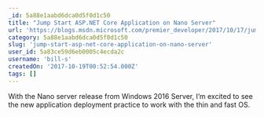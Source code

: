 ```yaml
---
_id: 5a88e1aabd6dca0d5f0d1c50
title: "Jump Start ASP.NET Core Application on Nano Server"
url: 'https://blogs.msdn.microsoft.com/premier_developer/2017/10/17/jump-start-asp-net-core-application-on-nano-server/'
category: 5a88e1aabd6dca0d5f0d1c50
slug: 'jump-start-asp-net-core-application-on-nano-server'
user_id: 5a83ce59d6eb0005c4ecda2c
username: 'bill-s'
createdOn: '2017-10-19T00:52:54.000Z'
tags: []
---
```


With the Nano server release from Windows 2016 Server, I’m excited to see the new application deployment practice to work with the thin and fast OS.
